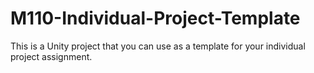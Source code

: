 # M110-Individual-Project-Template
This is a Unity project that you can use as a template for your individual project assignment. 
